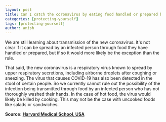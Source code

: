 ```yaml
---
layout: post
title: Can I catch the coronavirus by eating food handled or prepared by others?
categories: [protecting-yourself]
tags: [protecting-yourself]
author: anish
---
```


We are still learning about transmission of the new coronavirus. It's not clear if it can be spread by an infected person through food they have handled or prepared, but if so it would more likely be the exception than the rule.

That said, the new coronavirus is a respiratory virus known to spread by upper respiratory secretions, including airborne droplets after coughing or sneezing. The virus that causes COVID-19 has also been detected in the stool of certain people. So we currently cannot rule out the possibility of the infection being transmitted through food by an infected person who has not thoroughly washed their hands. In the case of hot food, the virus would likely be killed by cooking. This may not be the case with uncooked foods like salads or sandwiches.

**Source: [Harvard Medical School, USA](https://www.health.harvard.edu/diseases-and-conditions/covid-19-basics)**